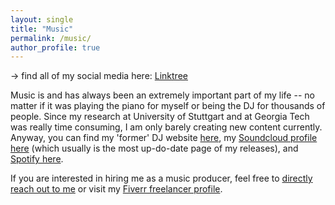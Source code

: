 ```yaml
---
layout: single
title: "Music"
permalink: /music/
author_profile: true
---
```


&rarr; find all of my social media here: [Linktree](https://linktr.ee/makzsounds?utm_source=linktree_profile_share&ltsid=aebca32e-44c2-46a1-b3d2-609d606e7ab8)

Music is and has always been an extremely important part of my life -- no matter if it was playing the piano for myself or being the DJ for thousands of people. Since my research at University of Stuttgart and at Georgia Tech was really time consuming, I am only barely creating new content currently. Anyway, you can find my 'former' DJ website [here](https://www.djmakz.de/), my [Soundcloud profile here](https://soundcloud.com/makz-969860584) (which usually is the most up-do-date page of my releases), and [Spotify here](https://open.spotify.com/artist/34vYufP5UYwhMAqZiPeeEq?si=pwC58am2SveDUN4N0dRDWw).

If you are interested in hiring me as a music producer, feel free to [directly reach out to me](mailto:m.schmitz096@outlook.com) or visit my [Fiverr freelancer profile](https://www.fiverr.com/makzsounds?up_rollout=true).